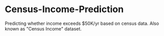 # Census-Income-Prediction
Predicting whether income exceeds $50K/yr based on census data. Also known as "Census Income" dataset.
